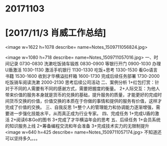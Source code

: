 # 20171103

# [2017/11/3 肖威工作总结]
<image w=1622 h=1078 describe= name=Notes_1509711056824.jpg>

<image w=1080 h=718 describe= name=Notes_1509711057016.jpg>
一、时间记录
0730-0830 洗漱吃饭骑车锻炼
0830-0900 等银行开门
0900-1030 办理U盾激活
1030-1130 激活手机银行
1130-1330 吃饭+思考
1330-1530 看Go语言书籍
1530-1600 收到才华横溢拉杆箱
1600-1730 完成后续任务部署
1730-2000 吃饭骑车阅读洗漱
2000-2130 思考后续公司活动
二、案例分析
1+红包打赏：针对于不同的人需要有不同的感谢方式，需要把握度的衡量。
2+人际交互：为他人带来价值的服务本身就是货币的兑换的基础，提升服务的质量，才能更好的完成时间货币交换的价值，价值交换的本质在于你做的事情和提供的服务有价值，这样才完成了价值的交换。
三、自我反思
1+整个人的管理能力和协调能力逐渐增强，需要进一步强化技能水平，从而真正成为行业专家。
四、完成任务
1+完成U盾的激活
2+阅读6本Go的图书
3+完成了才华横溢年会的思考
五、后续任务
1+会员系统的知识服务上线
2+筹备编程交流和年会准备
3+完成技术实力的无限制提升
<image w=640 h=425 describe= name=Notes_1509711057174.jpg>
不知道还可以坚持多久。。。
